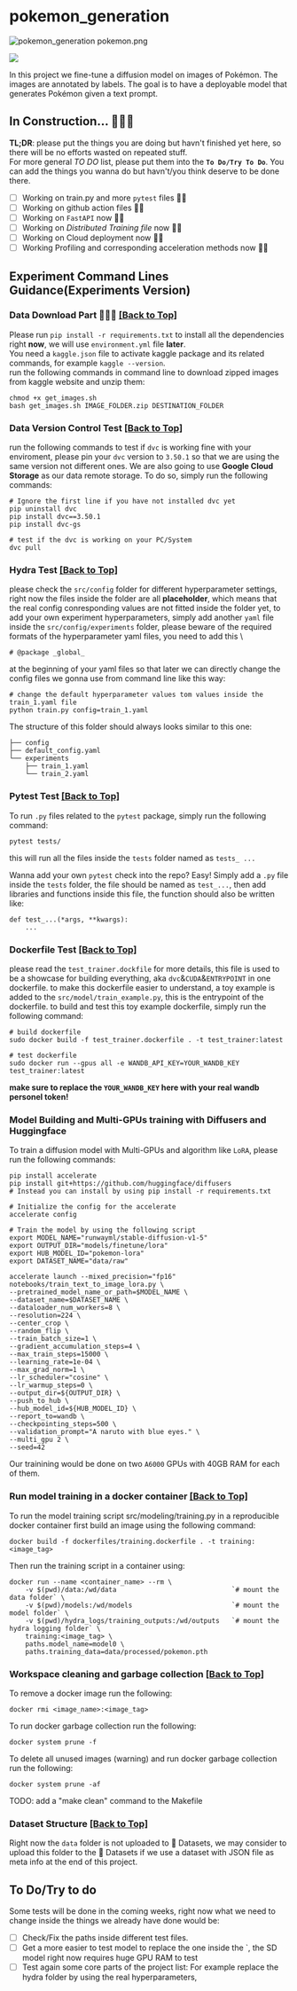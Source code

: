 # pokemon_generation

![pokemon_generation pokemon.png](assets/pokemon.png)

<a target="_blank" href="https://cookiecutter-data-science.drivendata.org/">
    <img src="https://img.shields.io/badge/CCDS-Project%20template-328F97?logo=cookiecutter" />
</a>

In this project we fine-tune a diffusion model on images of Pokémon. The images are annotated by labels. The goal is to have a deployable model that generates Pokémon given a text prompt.

<a name="top"></a>
## In Construction... 🚧🚧🚧
__TL;DR__: please put the things you are doing but havn't finished yet here, so there will be no efforts wasted on repeated stuff. \
For more general _TO DO_ list, please put them into the __`To Do/Try To Do`__. You can add the things you wanna do but havn't/you think deserve to be done there.
- [ ] Working on train.py and more `pytest` files 👨‍💻 
- [ ] Working on github action files 👨‍💻
- [ ] Working on `FastAPI` now 👨‍💻 
- [ ] Working on _Distributed Training file_ now 👨‍💻
- [ ] Working on Cloud deployment now 👨‍💻
- [ ] Working Profiling and corresponding acceleration methods now 👨‍💻

## Experiment Command Lines Guidance(Experiments Version)
### Data Download Part 🚚🚚🚚 <a href="#top">[Back to Top]</a>
Please run `pip install -r requirements.txt` to install all the dependencies right __now__, we will use `environment.yml` file __later__. \
You need a `kaggle.json` file to activate kaggle package and its related commands, for example `kaggle --version`. \
run the following commands in command line to download zipped images from kaggle website and unzip them:
```shell
chmod +x get_images.sh
bash get_images.sh IMAGE_FOLDER.zip DESTINATION_FOLDER
```
### Data Version Control Test <a href="#top">[Back to Top]</a>
run the following commands to test if `dvc` is working fine with your enviroment, please pin your `dvc` version to `3.50.1` so that we are using the same version not different ones. We are also going to use __Google Cloud Storage__ as our data remote storage. To do so, simply run the following commands:
```shell
# Ignore the first line if you have not installed dvc yet
pip uninstall dvc
pip install dvc==3.50.1
pip install dvc-gs

# test if the dvc is working on your PC/System
dvc pull
```

### Hydra Test <a href="#top">[Back to Top]</a>
please check the `src/config` folder for different hyperparameter settings, right now the files inside the folder are all __placeholder__, which means that the real config conresponding values are not fitted inside the folder yet, to add your own experiment hyperparameters, simply add another `yaml` file inside the `src/config/experiments` folder, please beware of the required formats of the hyperparameter yaml files, you need to add this \
```shell
# @package _global_
``` 
at the beginning of your yaml files so that later we can directly change the config files we gonna use from command line like this way: 
```shell
# change the default hyperparameter values tom values inside the train_1.yaml file
python train.py config=train_1.yaml
```
The structure of this folder should always looks similar to this one: 
```shell
├── config
├── default_config.yaml
└── experiments
    ├── train_1.yaml
    └── train_2.yaml
```

### Pytest Test <a href="#top">[Back to Top]</a>
To run `.py` files related to the  `pytest` package, simply run the following command:
```shell
pytest tests/
```
this will run all the files inside the `tests` folder named as `tests_ ...`

Wanna add your own `pytest` check into the repo? Easy! Simply add a `.py` file inside the `tests` folder, the file should be named as `test_...`, then add libraries and functions inside this file, the function should also be written like:
```shell
def test_...(*args, **kwargs):
    ...
```

### Dockerfile Test <a href="#top">[Back to Top]</a>
please read the `test_trainer.dockfile` for more details, this file is used to be a showcase for building everything, aka `dvc`&`CUDA`&`ENTRYPOINT` in one dockerfile. 
to make this dockerfile easier to understand, a toy example is added to the `src/model/train_example.py`, this is the entrypoint of the dockerfile.
to build and test this toy example dockerfile, simply run the following command:
```shell
# build dockerfile
sudo docker build -f test_trainer.dockerfile . -t test_trainer:latest

# test dockerfile
sudo docker run --gpus all -e WANDB_API_KEY=YOUR_WANDB_KEY test_trainer:latest
```
__make sure to replace the `YOUR_WANDB_KEY` here with your real wandb personel token!__

### Model Building and Multi-GPUs training with Diffusers and Huggingface
To train a diffusion model with Multi-GPUs and algorithm like `LoRA`, please run the following commands:
```shell
pip install accelerate
pip install git+https://github.com/huggingface/diffusers
# Instead you can install by using pip install -r requirements.txt

# Initialize the config for the accelerate
accelerate config

# Train the model by using the following script
export MODEL_NAME="runwayml/stable-diffusion-v1-5"
export OUTPUT_DIR="models/finetune/lora"
export HUB_MODEL_ID="pokemon-lora"
export DATASET_NAME="data/raw"

accelerate launch --mixed_precision="fp16"  notebooks/train_text_to_image_lora.py \
--pretrained_model_name_or_path=$MODEL_NAME \
--dataset_name=$DATASET_NAME \
--dataloader_num_workers=8 \
--resolution=224 \
--center_crop \
--random_flip \
--train_batch_size=1 \
--gradient_accumulation_steps=4 \
--max_train_steps=15000 \
--learning_rate=1e-04 \
--max_grad_norm=1 \
--lr_scheduler="cosine" \
--lr_warmup_steps=0 \
--output_dir=${OUTPUT_DIR} \
--push_to_hub \
--hub_model_id=${HUB_MODEL_ID} \
--report_to=wandb \
--checkpointing_steps=500 \
--validation_prompt="A naruto with blue eyes." \
--multi_gpu 2 \
--seed=42
```
Our trainining would be done on two `A6000` GPUs with 40GB RAM for each of them. 

### Run model training in a docker container <a href="#top">[Back to Top]</a>
To run the model training script src/modeling/training.py in a reproducible docker container first build an image using the following command:
```shell
docker build -f dockerfiles/training.dockerfile . -t training:<image_tag>
```
Then run the training script in a container using:
```shell
docker run --name <container_name> --rm \
    -v $(pwd)/data:/wd/data                             `# mount the data folder` \
    -v $(pwd)/models:/wd/models                         `# mount the model folder` \
    -v $(pwd)/hydra_logs/training_outputs:/wd/outputs   `# mount the hydra logging folder` \
    training:<image_tag> \
    paths.model_name=model0 \
    paths.training_data=data/processed/pokemon.pth
```

### Workspace cleaning and garbage collection <a href="#top">[Back to Top]</a>
To remove a docker image run the following:
```shell
docker rmi <image_name>:<image_tag>
```
To run docker garbage collection run the following:
```shell
docker system prune -f
```
To delete all unused images (warning) and run docker garbage collection run the following:
```shell
docker system prune -af
```
TODO: add a "make clean" command to the Makefile

### Dataset Structure <a href="#top">[Back to Top]</a>
Right now the `data` folder is not uploaded to 🤗 Datasets, we may consider to upload this folder to the 🤗 Datasets if we use a dataset with JSON file as meta info at the end of this project.

## To Do/Try to do 
Some tests will be done in the coming weeks, right now what we need to change inside the things we already have done would be:
- [ ] Check/Fix the paths inside different test files.
- [ ] Get a more easier to test model to replace the one inside the `, the SD model right now requires huge GPU RAM to test
- [ ] Test again some core parts of the project list: For example replace the hydra folder by using the real hyperparameters, 
